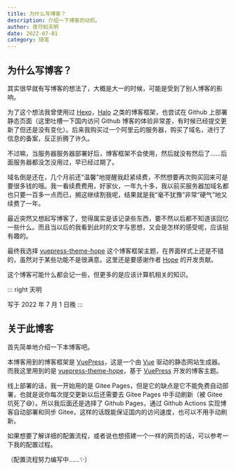 ```yaml
---
title: 为什么写博客？
description: 介绍一下博客的动机。
author: 夜尽知天明
date: 2022-07-01
category: 随笔
---
```


## 为什么写博客？

其实很早就有写博客的想法了，大概是大一的时候，可能是受到了别人博客的影响。

为了这个想法我曾使用过 [Hexo](https://hexo.io/zh-cn/index.html)，[Halo](https://halo.run/) 之类的博客框架，也尝试在 Github 上部署静态页面（这里吐槽一下国内访问 Github 博客的体验非常差，有时候已经提交更新了但还是没有变化）。后来我购买过一个阿里云的服务器，购买了域名，进行了信息的备案，反正折腾了许久。

不过嘛，当服务器服务器部署好后，博客框架不会使用，然后就没有然后了……后面服务器都没怎没用过，早已经过期了。

域名倒是还在，几个月前还“温馨”地提醒我赶紧续费，不然想要再次购买回来可是要很多钱的哦。我一看续费费用，好家伙，一年九十多，我以前买服务器加域名都也只要一百多一点而已，搁这继续割我呢，结果就是我“毫不犹豫”非常“硬气”地又续费了一年。

最近突然又想起写博客了，觉得属实是该记录些东西，要不然以后都不知道该回忆一些什么。而且当以后的我看到此时的文字与思想，又会是怎样的感受呢，应该挺有趣的。

最终我选择 [vuepress-theme-hope](https://vuepress-theme-hope.github.io/v2/zh/) 这个博客框架主题，在界面样式上还是不错的，虽然对于某些功能不是很满意。这里还是要感谢作者 [Hope](https://mrhope.site/) 的开发贡献。

这个博客可能什么都会记一些，但更多的是应该计算机相关的知识。


::: right
天明

写于 2022 年 7 月 1 日晚
:::

## 关于此博客

首先简单地介绍一下本博客吧。

本博客用到的博客框架是 [VuePress](https://v2.vuepress.vuejs.org/zh/)，这是一个由 [Vue](https://staging-cn.vuejs.org/) 驱动的静态网站生成器。而我这里用到的是 [vuepress-theme-hope](https://vuepress-theme-hope.github.io/v2/zh/)，基于 [VuePress](https://v2.vuepress.vuejs.org/zh/) 开发的博客主题。

线上部署的话，我一开始用的是 Gitee Pages，但是它的缺点是它不能免费自动部署，也就是说你每次提交更新以后还需要去 Gitee Pages 中手动刷新（被 Gitee 坑死了😅）。所以我后面还是选择了 Github Pages，通过 Github Actions 实现博客自动部署和同步 Gitee，这样的话既能保证国内的访问速度，也可以不用手动刷新。

如果想要了解详细的配置流程，或者说也想搭建一个一样的网页的话，可以参考一下我的配置过程。

（配置流程努力编写中……✨）
